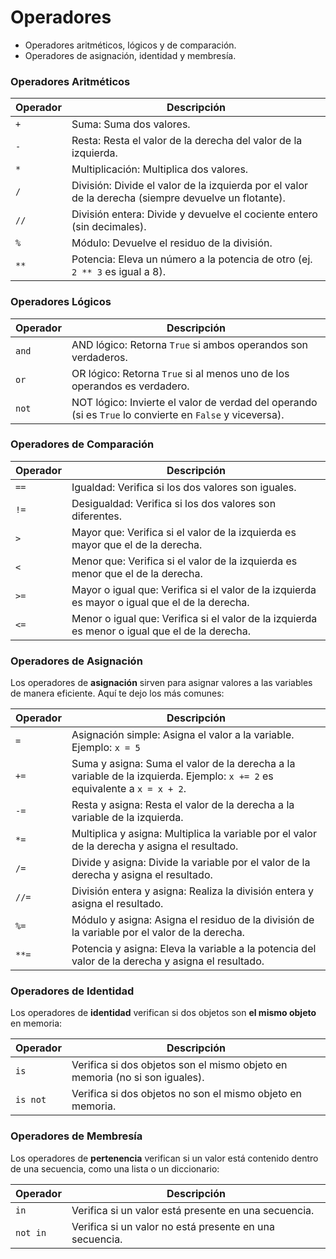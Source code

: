 
# Operadores

- Operadores aritméticos, lógicos y de comparación.
- Operadores de asignación, identidad y membresía.

### Operadores Aritméticos

| Operador | Descripción                                                                                          |
| -------- | ---------------------------------------------------------------------------------------------------- |
| `+`      | Suma: Suma dos valores.                                                                              |
| `-`      | Resta: Resta el valor de la derecha del valor de la izquierda.                                       |
| `*`      | Multiplicación: Multiplica dos valores.                                                              |
| `/`      | División: Divide el valor de la izquierda por el valor de la derecha (siempre devuelve un flotante). |
| `//`     | División entera: Divide y devuelve el cociente entero (sin decimales).                               |
| `%`      | Módulo: Devuelve el residuo de la división.                                                          |
| `**`     | Potencia: Eleva un número a la potencia de otro (ej. `2 ** 3` es igual a 8).                         |
### Operadores Lógicos

| Operador | Descripción                                                                                              |
| -------- | -------------------------------------------------------------------------------------------------------- |
| `and`    | AND lógico: Retorna `True` si ambos operandos son verdaderos.                                            |
| `or`     | OR lógico: Retorna `True` si al menos uno de los operandos es verdadero.                                 |
| `not`    | NOT lógico: Invierte el valor de verdad del operando (si es `True` lo convierte en `False` y viceversa). |
### Operadores de Comparación

| Operador | Descripción                                                                                    |
| -------- | ---------------------------------------------------------------------------------------------- |
| `==`     | Igualdad: Verifica si los dos valores son iguales.                                             |
| `!=`     | Desigualdad: Verifica si los dos valores son diferentes.                                       |
| `>`      | Mayor que: Verifica si el valor de la izquierda es mayor que el de la derecha.                 |
| `<`      | Menor que: Verifica si el valor de la izquierda es menor que el de la derecha.                 |
| `>=`     | Mayor o igual que: Verifica si el valor de la izquierda es mayor o igual que el de la derecha. |
| `<=`     | Menor o igual que: Verifica si el valor de la izquierda es menor o igual que el de la derecha. |
### Operadores de Asignación

Los operadores de **asignación** sirven para asignar valores a las variables de manera eficiente. Aquí te dejo los más comunes:

| Operador | Descripción                                                                                                               |
| -------- | ------------------------------------------------------------------------------------------------------------------------- |
| `=`      | Asignación simple: Asigna el valor a la variable. Ejemplo: `x = 5`                                                        |
| `+=`     | Suma y asigna: Suma el valor de la derecha a la variable de la izquierda. Ejemplo: `x += 2` es equivalente a `x = x + 2`. |
| `-=`     | Resta y asigna: Resta el valor de la derecha a la variable de la izquierda.                                               |
| `*=`     | Multiplica y asigna: Multiplica la variable por el valor de la derecha y asigna el resultado.                             |
| `/=`     | Divide y asigna: Divide la variable por el valor de la derecha y asigna el resultado.                                     |
| `//=`    | División entera y asigna: Realiza la división entera y asigna el resultado.                                               |
| `%=`     | Módulo y asigna: Asigna el residuo de la división de la variable por el valor de la derecha.                              |
| `**=`    | Potencia y asigna: Eleva la variable a la potencia del valor de la derecha y asigna el resultado.                         |
### Operadores de Identidad

Los operadores de **identidad** verifican si dos objetos son **el mismo objeto** en memoria:

|Operador|Descripción|
|---|---|
|`is`|Verifica si dos objetos son el mismo objeto en memoria (no si son iguales).|
|`is not`|Verifica si dos objetos no son el mismo objeto en memoria.|
### Operadores de Membresía

Los operadores de **pertenencia** verifican si un valor está contenido dentro de una secuencia, como una lista o un diccionario:

|Operador|Descripción|
|---|---|
|`in`|Verifica si un valor está presente en una secuencia.|
|`not in`|Verifica si un valor no está presente en una secuencia.|
